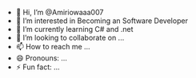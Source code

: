 - 👋 Hi, I’m @Amiriowaaa007
- 👀 I’m interested in Becoming an Software Developer
- 🌱 I’m currently learning C# and .net
- 💞️ I’m looking to collaborate on ...
- 📫 How to reach me ...
- 😄 Pronouns: ...
- ⚡ Fun fact: ...

<!---
Amiriowaaa007/Amiriowaaa007 is a ✨ special ✨ repository because its `README.md` (this file) appears on your GitHub profile.
You can click the Preview link to take a look at your changes.
--->

